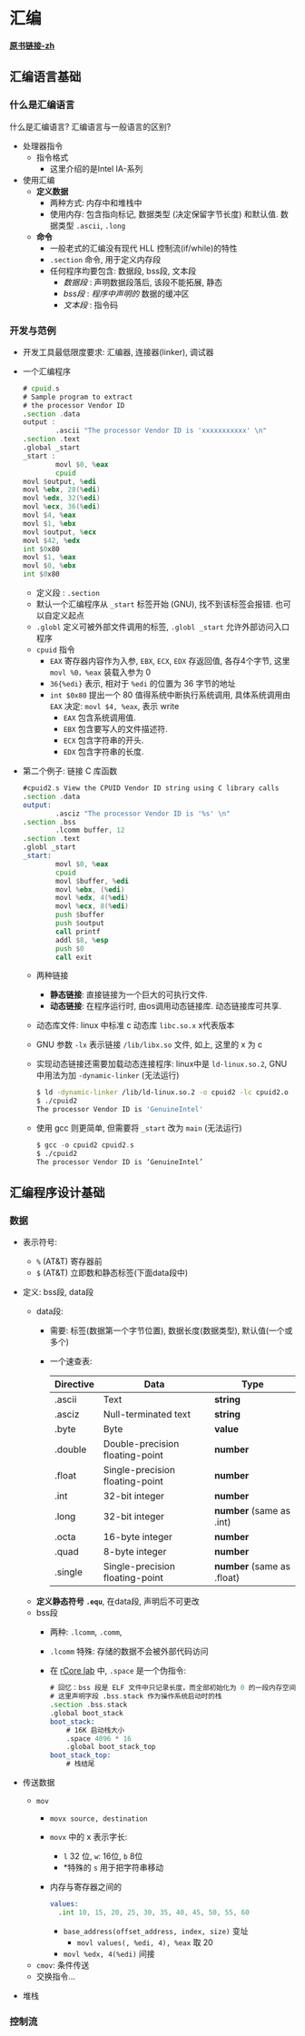 # 汇编

**[原书链接-zh](汇编/Professional%20Assembly%20Language,%20作者%20Richard%20Blum%20中文版.pdf)**


## 汇编语言基础

### 什么是汇编语言

什么是汇编语言? 汇编语言与一般语言的区别?

- 处理器指令
  - 指令格式
    - 这里介绍的是Intel IA-系列
- 使用汇编
  - **定义数据**
    - 两种方式: 内存中和堆栈中
    - 使用内存: 包含指向标记, 数据类型 (决定保留字节长度) 和默认值. 数据类型 `.ascii`, `.long`
  - **命令**
    - 一般老式的汇编没有现代 HLL 控制流(if/while)的特性
    - `.section` 命令, 用于定义内存段
    - 任何程序均要包含: 数据段, bss段, 文本段
      - *数据段* : 声明数据段落后, 该段不能拓展, 静态
      - *bss段* : *程序中声明的* 数据的缓冲区
      - *文本段* : 指令码

### 开发与范例

- 开发工具最低限度要求: 汇编器, 连接器(linker), 调试器
- 一个汇编程序

  ```asm
  # cpuid.s
  # Sample program to extract
  # the processor Vendor ID
  .section .data
  output :
          .ascii "The processor Vendor ID is 'xxxxxxxxxxx' \n"
  .section .text
  .global _start
  _start :
          movl $0, %eax
          cpuid
  movl $output, %edi
  movl %ebx, 28(%edi)
  movl %edx, 32(%edi)
  movl %ecx, 36(%edi)
  movl $4, %eax
  movl $1, %ebx
  movl $output, %ecx
  movl $42, %edx
  int $0x80
  movl $1, %eax
  movl $0, %ebx
  int $0x80
  ```

  - 定义段 : `.section` 
  - 默认一个汇编程序从 `_start` 标签开始 (GNU), 找不到该标签会报错. 也可以自定义起点
  - `.globl` 定义可被外部文件调用的标签, `.globl _start` 允许外部访问入口程序
  - `cpuid` 指令
    - `EAX` 寄存器内容作为入参, `EBX`, `ECX`, `EDX` 存返回值, 各存4个字节, 这里 `movl %0，%eax` 装载入参为 0
    - `36{%edi}` 表示, 相对于 `%edi` 的位置为 36 字节的地址
    - `int $0x80` 提出一个 80 值得系统中断执行系统调用, 具体系统调用由 `EAX` 决定: `movl $4, %eax`, 表示 write
      - `EAX` 包含系统调用值.
      - `EBX` 包含要写人的文件描述符.
      - `ECX` 包含字符串的开头.
      - `EDX` 包含字符串的长度.
- 第二个例子: 链接 C 库函数

  ```asm
  #cpuid2.s View the CPUID Vendor ID string using C library calls
  .section .data
  output:
          .asciz "The processor Vendor ID is '%s' \n"
  .section .bss
          .lcomm buffer, 12
  .section .text
  .globl _start
  _start:
          movl $0, %eax
          cpuid
          movl $buffer, %edi
          movl %ebx, (%edi)
          movl %edx, 4(%edi)
          movl %ecx, 8(%edi)
          push $buffer
          push $output
          call printf
          addl $8, %esp
          push $0
          call exit
  ```

  - 两种链接
    - **静态链接**: 直接链接为一个巨大的可执行文件.
    - **动态链接**: 在程序运行时, 由os调用动态链接库. 动态链接库可共享. 
  - 动态库文件: linux 中标准 c 动态库 `libc.so.x` x代表版本
  - GNU 参数 `-lx` 表示链接 `/lib/libx.so` 文件, 如上, 这里的 x 为 c
  - 实现动态链接还需要加载动态连接程序: linux中是 `ld-linux.so.2`, GNU 中用法为加 `-dynamic-linker` (无法运行)

    ```bash
    $ ld -dynamic-linker /lib/ld-linux.so.2 -o cpuid2 -lc cpuid2.o
    $ ./cpuid2
    The processor Vendor ID is 'GenuineIntel'
    ```

  - 使用 gcc 则更简单, 但需要将 `_start` 改为 `main` (无法运行)

    ```asm
    $ gcc -o cpuid2 cpuid2.s
    $ ./cpuid2
    The processor Vendor ID is ‘GenuineIntel’
    ```

## 汇编程序设计基础

### 数据

- 表示符号:
  - `%` (AT&T) 寄存器前
  - `$` (AT&T) 立即数和静态标签(下面data段中)
- 定义: bss段, data段
  - data段:
    - 需要: 标签(数据第一个字节位置), 数据长度(数据类型), 默认值(一个或多个)
    - 一个速查表:

      | Directive   | Data                | Type |
      | ----------  |------               |------|
      |.ascii       | Text                |**string**
      |.asciz       |Null-terminated text | **string**
      |.byte        | Byte                |**value**
      |.double      |Double-precision floating-point | **number**
      |.float       | Single-precision floating-point | **number**
      |.int         |32-bit integer       | **number**
      |.long        |32-bit integer       | **number** (same as .int)
      |.octa        |16-byte integer      | **number**
      |.quad        |8-byte integer       | **number**
      |.single      |Single-precision floating-point | **number** (same as .float)
  - **定义静态符号 `.equ`**, 在data段, 声明后不可更改
  - bss段
    - 两种: `.lcomm`, `.comm`, 
    - `.lcomm` 特殊: 存储的数据不会被外部代码访问
    - 在 [rCore lab](../../rCore-Tutorial/os/src/entry.asm) 中, `.space` 是一个伪指令:

      ```asm
      # 回忆：bss 段是 ELF 文件中只记录长度，而全部初始化为 0 的一段内存空间
      # 这里声明字段 .bss.stack 作为操作系统启动时的栈
      .section .bss.stack
      .global boot_stack
      boot_stack:
          # 16K 启动栈大小
          .space 4096 * 16
          .global boot_stack_top
      boot_stack_top:
          # 栈结尾
      ```
  
- 传送数据 
  - `mov`
    - `movx source, destination`
    - `movx` 中的 x 表示字长: 
      - `l` 32 位, `w`: 16位, `b` 8位
      - *特殊的 `s` 用于把字符串移动
    - 内存与寄存器之间的

      ```asm
      values:
        .int 10, 15, 20, 25, 30, 35, 40, 45, 50, 55, 60
      ```

      - `base_address(offset_address, index, size)` 变址
        - `movl values(, %edi, 4), %eax` 取 20
      - `movl %edx, 4(%edi)` 间接
  - `cmov`: 条件传送
  - 交换指令...
- 堆栈

### 控制流

